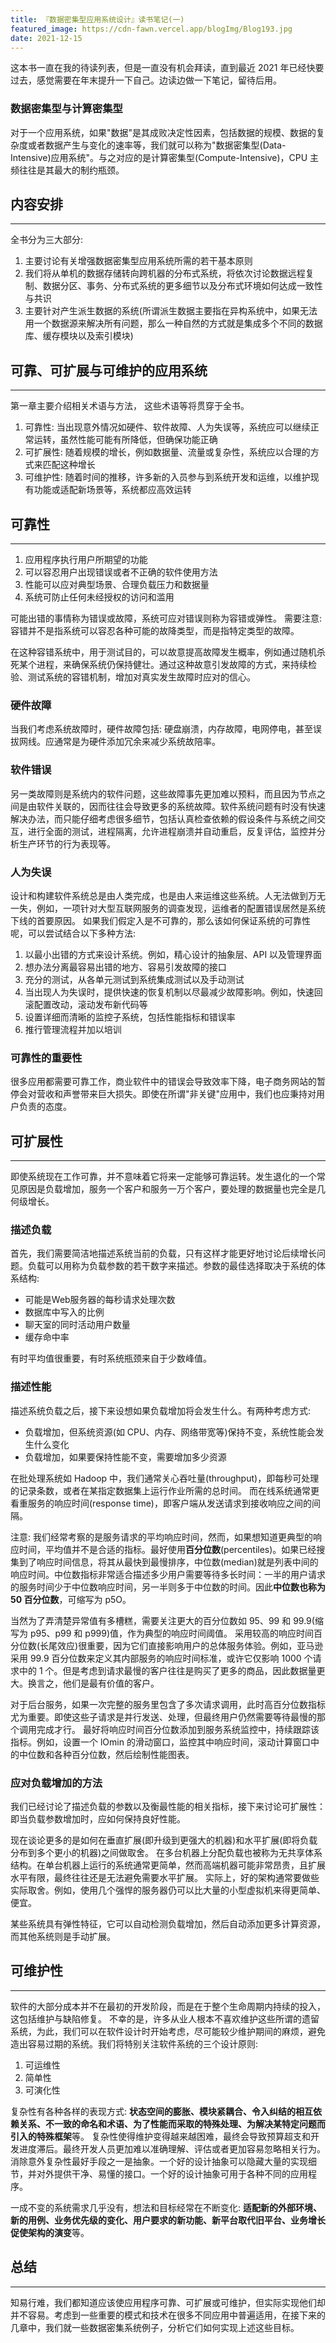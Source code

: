 ```yaml
---
title: 『数据密集型应用系统设计』读书笔记(一)
featured_image: https://cdn-fawn.vercel.app/blogImg/Blog193.jpg
date: 2021-12-15
---
```


这本书一直在我的待读列表，但是一直没有机会拜读，直到最近 2021 年已经快要过去，感觉需要在年末提升一下自己。边读边做一下笔记，留待后用。

### 数据密集型与计算密集型
对于一个应用系统，如果"数据"是其成败决定性因素，包括数据的规模、数据的复杂度或者数据产生与变化的速率等，我们就可以称为"数据密集型(Data-Intensive)应用系统"。与之对应的是计算密集型(Compute-Intensive)，CPU 主频往往是其最大的制约瓶颈。

## 内容安排
*** 
全书分为三大部分: 
1. 主要讨论有关增强数据密集型应用系统所需的若干基本原则
2. 我们将从单机的数据存储转向跨机器的分布式系统，将依次讨论数据远程复制、数据分区、事务、分布式系统的更多细节以及分布式环境如何达成一致性与共识
3. 主要针对产生派生数据的系统(所谓派生数据主要指在异构系统中，如果无法用一个数据源来解决所有问题，那么一种自然的方式就是集成多个不同的数据库、缓存模块以及索引模块)

## 可靠、可扩展与可维护的应用系统
***  
第一章主要介绍相关术语与方法， 这些术语等将贯穿于全书。
1. 可靠性: 当出现意外情况如硬件、软件故障、人为失误等，系统应可以继续正常运转，虽然性能可能有所降低，但确保功能正确
2. 可扩展性: 随着规模的增长，例如数据量、流量或复杂性，系统应以合理的方式来匹配这种增长
3. 可维护性: 随着时间的推移，许多新的入员参与到系统开发和运维，以维护现有功能或适配新场景等，系统都应高效运转

## 可靠性
***  
1. 应用程序执行用户所期望的功能
2. 可以容忍用户出现错误或者不正确的软件使用方法
3. 性能可以应对典型场景、合理负载压力和数据量
4. 系统可防止任何未经授权的访问和滥用

可能出错的事情称为错误或故障，系统可应对错误则称为容错或弹性。
需要注意: 容错并不是指系统可以容忍各种可能的故降类型，而是指特定类型的故障。

在这种容错系统中，用于测试目的，可以故意提高故障发生概率，例如通过随机杀死某个进程，来确保系统仍保持健壮。通过这种故意引发故障的方式，来持续检验、测试系统的容错机制，增加对真实发生故障时应对的信心。

### 硬件故障
当我们考虑系统故障时，硬件故障包括: 硬盘崩溃，内存故障，电网停电，甚至误拔网线。应通常是为硬件添加冗余来减少系统故陪率。

### 软件错误
另一类故障则是系统内的软件问题，这些故障事先更加难以预料，而且因为节点之间是由软件关联的，因而往往会导致更多的系统故障。软件系统问题有时没有快速解决办法，而只能仔细考虑很多细节，包括认真检查依赖的假设条件与系统之间交互，进行全面的测试，进程隔离，允许进程崩溃并自动重启，反复评估，监控并分析生产环节的行为表现等。

### 人为失误
设计和构建软件系统总是由人类完成，也是由人来运维这些系统。人无法做到万无一失，例如，一项针对大型互联网服务的调查发现，运维者的配置错误居然是系统下线的首要原因。
如果我们假定入是不可靠的，那么该如何保证系统的可靠性呢，可以尝试结合以下多种方法: 
1. 以最小出错的方式来设计系统。例如，精心设计的抽象层、API 以及管理界面
2. 想办法分离最容易出错的地方、容易引发故障的接口
3. 充分的测试，从各单元测试到系统集成测试以及手动测试
4. 当出现人为失误时，提供快速的恢复机制以尽最减少故障影响。例如，快速回滚配置改动，滚动发布新代码等
5. 设置详细而清晰的监控子系统，包括性能指标和错误率
6. 推行管理流程并加以培训

### 可靠性的重要性
很多应用都需要可靠工作，商业软件中的错误会导致效率下降，电子商务网站的暂停会对营收和声誉带来巨大损失。即使在所谓"非关键"应用中，我们也应秉持对用户负责的态度。

## 可扩展性
***  
即使系统现在工作可靠，并不意味着它将来一定能够可靠运转。发生退化的一个常见原因是负载增加，服务一个客户和服务一万个客户，要处理的数据量也完全是几何级增长。

### 描述负载
首先，我们需要简洁地描述系统当前的负载，只有这样才能更好地讨论后续增长问题。负载可以用称为负载参数的若干数字来描述。参数的最佳选择取决于系统的体系结构: 
- 可能是Web服务器的每秒请求处理次数
- 数据库中写入的比例
- 聊天室的同时活动用户数量
- 缓存命中率

有时平均值很重要，有时系统瓶颈来自于少数峰值。

### 描述性能
描述系统负载之后，接下来设想如果负载增加将会发生什么。有两种考虑方式: 
- 负载增加，但系统资源(如 CPU、内存、网络带宽等)保持不变，系统性能会发生什么变化
- 负载增加，如果要保持性能不变，需要增加多少资源

在批处理系统如 Hadoop 中，我们通常关心吞吐量(throughput)，即每秒可处理的记录条数，或者在某指定数据集上运行作业所需的总时间。
而在线系统通常更看重服务的响应时间(response time)，即客户端从发送请求到接收响应之间的间隔。

注意: 我们经常考察的是服务请求的平均响应时间，然而，如果想知道更典型的响应时间，平均值并不是合适的指标。最好使用**百分位数**(percentiles)。如果已经搜集到了响应时间信息，将其从最快到最慢排序，中位数(median)就是列表中间的响应时间。中位数指标非常适合描述多少用户需要等待多长时间：一半的用户请求的服务时间少于中位数响应时间，另一半则多于中位数的时间。因此**中位数也称为 50 百分位数**，可缩写为 p5O。

当然为了弄清楚异常值有多槽糕，需要关注更大的百分位数如 95、99 和 99.9(缩写为 p95、p99 和 p999)值，作为典型的响应时间阈值。
采用较高的响应时间百分位数(长尾效应)很重要，因为它们直接影响用户的总体服务体验。例如，亚马逊采用 99.9 百分位数来定义其内部服务的响应时间标准，或许它仅影响 1000 个请求中的 1 个。但是考虑到请求最慢的客户往往是购买了更多的商品，因此数据量更大。换言之，他们是最有价值的客户。

对于后台服务，如果一次完整的服务里包含了多次请求调用，此时高百分位数指标尤为重要。即使这些子请求是并行发送、处理，但最终用户仍然需要等待最慢的那个调用完成才行。
最好将响应时间百分位数添加到服务系统监控中，持续跟踪该指标。例如，设置一个 lOmin 的滑动窗口，监控其中响应时间，滚动计算窗口中的中位数和各种百分位数，然后绘制性能图表。

### 应对负载增加的方法
我们已经讨论了描述负载的参数以及衡最性能的相关指标，接下来讨论可扩展性：即当负载参数增加时，应如何保持良好性能。

现在谈论更多的是如何在垂直扩展(即升级到更强大的机器)和水平扩展(即将负载分布到多个更小的机器)之间做取舍。
在多台机器上分配负载也被称为无共享体系结构。在单台机器上运行的系统通常更简单，然而高端机器可能非常昂贵，且扩展水平有限，最终往往还是无法避免需要水平扩展。
实际上，好的架构通常要做些实际取舍。例如，使用几个强悍的服务器仍可以比大量的小型虚拟机来得更简单、便宜。

某些系统具有弹性特征，它可以自动检测负载增加，然后自动添加更多计算资源，而其他系统则是手动扩展。

## 可维护性
***  
软件的大部分成本并不在最初的开发阶段，而是在于整个生命周期内持续的投入，这包括维护与缺陷修复。
不幸的是，许多从业人根本不喜欢维护这些所谓的遗留系统，为此，我们可以在软件设计时开始考虑，尽可能较少维护期间的麻烦，避免造出容易过期的系统。我们将特别关注软件系统的三个设计原则: 
1. 可运维性
2. 简单性
3. 可演化性

复杂性有各种各样的表现方式: **状态空间的膨胀、模块紧耦合、令入纠结的相互依赖关系、不一致的命名和术语、为了性能而采取的特殊处理、为解决某特定问题而引入的特殊框架**等。
复杂性使得维护变得越来越困难，最终会导致预算超支和开发进度滞后。最终开发人员更加难以准确理解、评估或者更加容易忽略相关行为。
消除意外复杂性最好手段之一是抽象。一个好的设计抽象可以隐藏大量的实现细节，并对外提供干净、易懂的接口。一个好的设计抽象可用于各种不同的应用程序。

一成不变的系统需求几乎没有，想法和目标经常在不断变化: **适配新的外部环境、新的用例、业务优先级的变化、用户要求的新功能、新平台取代旧平台、业务增长促使架构的演变**等。

## 总结
***  
知易行难，我们都知道应该使应用程序可靠、可扩展或可维护，但实际实现他们却并不容易。考虑到一些重要的模式和技术在很多不同应用中普遍适用，在接下来的几章中，我们就一些数据密集系统例子，分析它们如何实现上述这些目标。